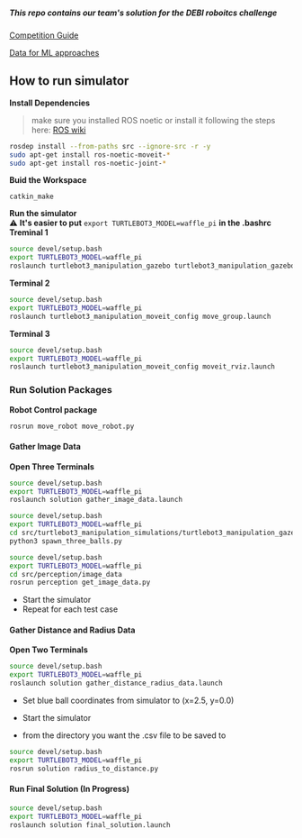 ##### This repo contains our team's solution for the DEBI roboitcs challenge
[Competition Guide](https://drive.google.com/file/d/1BXq8UASasAKcVyFiAwk3sP4nw0m5puhp/view)

[Data for ML approaches](https://drive.google.com/drive/u/3/folders/10ELHnNTLzk8KlJmtVNdc6GsWTaqzyflx)

## How to run simulator 
**Install Dependencies**

> make sure you installed ROS noetic or install it following the steps here: [ROS wiki](http://wiki.ros.org/noetic/Installation/Ubuntu)

```bash
rosdep install --from-paths src --ignore-src -r -y
sudo apt-get install ros-noetic-moveit-*
sudo apt-get install ros-noetic-joint-* 
```
**Buid the Workspace**
```
catkin_make
```
**Run the simulator**  
⚠️ **It's easier to put** ```export TURTLEBOT3_MODEL=waffle_pi``` **in the .bashrc**  
**Treminal 1**
```bash
source devel/setup.bash
export TURTLEBOT3_MODEL=waffle_pi
roslaunch turtlebot3_manipulation_gazebo turtlebot3_manipulation_gazebo.launch
```
**Terminal 2**
```bash
source devel/setup.bash
export TURTLEBOT3_MODEL=waffle_pi
roslaunch turtlebot3_manipulation_moveit_config move_group.launch
```
**Terminal 3**
```bash
source devel/setup.bash
export TURTLEBOT3_MODEL=waffle_pi
roslaunch turtlebot3_manipulation_moveit_config moveit_rviz.launch
```


### Run Solution Packages

**Robot Control package**

```bash
rosrun move_robot move_robot.py
```

#### Gather Image Data
**Open Three Terminals**

```bash
source devel/setup.bash
export TURTLEBOT3_MODEL=waffle_pi
roslaunch solution gather_image_data.launch
```

```bash
source devel/setup.bash
export TURTLEBOT3_MODEL=waffle_pi
cd src/turtlebot3_manipulation_simulations/turtlebot3_manipulation_gazebo/scripts
python3 spawn_three_balls.py
```

```bash
source devel/setup.bash
export TURTLEBOT3_MODEL=waffle_pi
cd src/perception/image_data
rosrun perception get_image_data.py
```

- Start the simulator
- Repeat for each test case

#### Gather Distance and Radius Data
**Open Two Terminals**

```bash
source devel/setup.bash
export TURTLEBOT3_MODEL=waffle_pi
roslaunch solution gather_distance_radius_data.launch
```
- Set blue ball coordinates from simulator to (x=2.5, y=0.0)
- Start the simulator


- from the directory you want the .csv file to be saved to 
```bash
source devel/setup.bash
export TURTLEBOT3_MODEL=waffle_pi
rosrun solution radius_to_distance.py
```

#### Run Final Solution (In Progress)

```bash
source devel/setup.bash
export TURTLEBOT3_MODEL=waffle_pi
roslaunch solution final_solution.launch
```